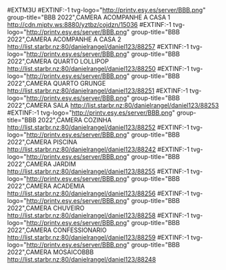 #EXTM3U
#EXTINF:-1 tvg-logo="http://printv.esy.es/server/BBB.png" group-title="BBB 2022",CAMERA ACOMPANHE A CASA 1
http://cdn.miptv.ws:8880/yztbz/cojdzn/15036
#EXTINF:-1 tvg-logo="http://printv.esy.es/server/BBB.png" group-title="BBB 2022",CAMERA ACOMPANHE A CASA 2
http://list.starbr.nz:80/danielrangel/daniel123/88257
#EXTINF:-1 tvg-logo="http://printv.esy.es/server/BBB.png" group-title="BBB 2022",CAMERA QUARTO LOLLIPOP
http://list.starbr.nz:80/danielrangel/daniel123/88250
#EXTINF:-1 tvg-logo="http://printv.esy.es/server/BBB.png" group-title="BBB 2022",CAMERA QUARTO GRUNGE
http://list.starbr.nz:80/danielrangel/daniel123/88251
#EXTINF:-1 tvg-logo="http://printv.esy.es/server/BBB.png" group-title="BBB 2022",CAMERA SALA
http://list.starbr.nz:80/danielrangel/daniel123/88253
#EXTINF:-1 tvg-logo="http://printv.esy.es/server/BBB.png" group-title="BBB 2022",CAMERA COZINHA
http://list.starbr.nz:80/danielrangel/daniel123/88252
#EXTINF:-1 tvg-logo="http://printv.esy.es/server/BBB.png" group-title="BBB 2022",CAMERA PISCINA
http://list.starbr.nz:80/danielrangel/daniel123/88242
#EXTINF:-1 tvg-logo="http://printv.esy.es/server/BBB.png" group-title="BBB 2022",CAMERA JARDIM 
http://list.starbr.nz:80/danielrangel/daniel123/88255
#EXTINF:-1 tvg-logo="http://printv.esy.es/server/BBB.png" group-title="BBB 2022",CAMERA ACADEMIA
http://list.starbr.nz:80/danielrangel/daniel123/88256
#EXTINF:-1 tvg-logo="http://printv.esy.es/server/BBB.png" group-title="BBB 2022",CAMERA CHUVEIRO
http://list.starbr.nz:80/danielrangel/daniel123/88258
#EXTINF:-1 tvg-logo="http://printv.esy.es/server/BBB.png" group-title="BBB 2022",CAMERA CONFESSIONARIO
http://list.starbr.nz:80/danielrangel/daniel123/88259
#EXTINF:-1 tvg-logo="http://printv.esy.es/server/BBB.png" group-title="BBB 2022",CAMERA MOSAICOBBB
http://list.starbr.nz:80/danielrangel/daniel123/88248





